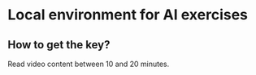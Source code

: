 # Local environment for AI exercises

## How to get the key?

Read video content between 10 and 20 minutes.
